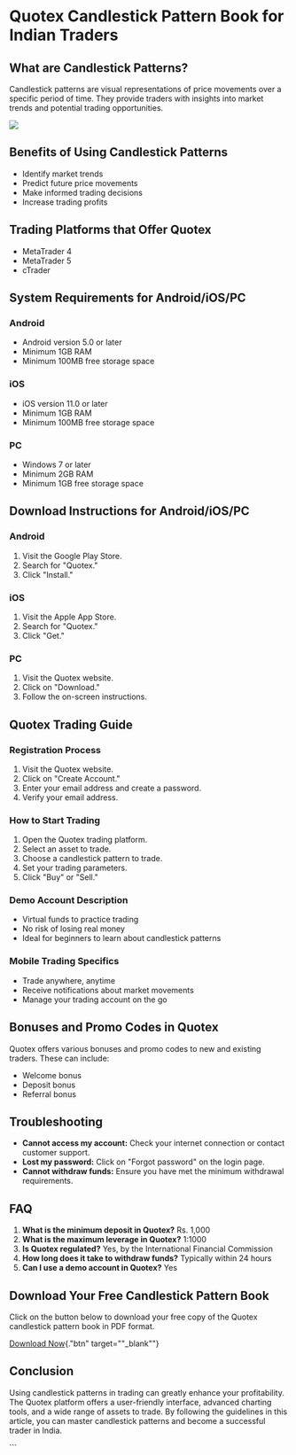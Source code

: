# Quotex Candlestick Pattern Book for Indian Traders

## What are Candlestick Patterns?

Candlestick patterns are visual representations of price movements over
a specific period of time. They provide traders with insights into
market trends and potential trading opportunities.

[![](https://static.quotex.io/files/4_en/300_250.jpg)](https://traff.sbs/brokerqxlid)

## Benefits of Using Candlestick Patterns

-   Identify market trends
-   Predict future price movements
-   Make informed trading decisions
-   Increase trading profits

## Trading Platforms that Offer Quotex

-   MetaTrader 4
-   MetaTrader 5
-   cTrader

## System Requirements for Android/iOS/PC

### Android

-   Android version 5.0 or later
-   Minimum 1GB RAM
-   Minimum 100MB free storage space

### iOS

-   iOS version 11.0 or later
-   Minimum 1GB RAM
-   Minimum 100MB free storage space

### PC

-   Windows 7 or later
-   Minimum 2GB RAM
-   Minimum 1GB free storage space

## Download Instructions for Android/iOS/PC

### Android

1.  Visit the Google Play Store.
2.  Search for "Quotex."
3.  Click "Install."

### iOS

1.  Visit the Apple App Store.
2.  Search for "Quotex."
3.  Click "Get."

### PC

1.  Visit the Quotex website.
2.  Click on "Download."
3.  Follow the on-screen instructions.

## Quotex Trading Guide

### Registration Process

1.  Visit the Quotex website.
2.  Click on "Create Account."
3.  Enter your email address and create a password.
4.  Verify your email address.

### How to Start Trading

1.  Open the Quotex trading platform.
2.  Select an asset to trade.
3.  Choose a candlestick pattern to trade.
4.  Set your trading parameters.
5.  Click "Buy" or "Sell."

### Demo Account Description

-   Virtual funds to practice trading
-   No risk of losing real money
-   Ideal for beginners to learn about candlestick patterns

### Mobile Trading Specifics

-   Trade anywhere, anytime
-   Receive notifications about market movements
-   Manage your trading account on the go

## Bonuses and Promo Codes in Quotex

Quotex offers various bonuses and promo codes to new and existing
traders. These can include:

-   Welcome bonus
-   Deposit bonus
-   Referral bonus

## Troubleshooting

-   **Cannot access my account:** Check your internet connection or
    contact customer support.
-   **Lost my password:** Click on "Forgot password" on the login
    page.
-   **Cannot withdraw funds:** Ensure you have met the minimum
    withdrawal requirements.

## FAQ

1.  **What is the minimum deposit in Quotex?** Rs. 1,000
2.  **What is the maximum leverage in Quotex?** 1:1000
3.  **Is Quotex regulated?** Yes, by the International Financial
    Commission
4.  **How long does it take to withdraw funds?** Typically within 24
    hours
5.  **Can I use a demo account in Quotex?** Yes

## Download Your Free Candlestick Pattern Book

Click on the button below to download your free copy of the Quotex
candlestick pattern book in PDF format.

[Download Now](\%22https://traff.sbs/brokerqxlid\%22){."btn"
target=""_blank""}

## Conclusion

Using candlestick patterns in trading can greatly enhance your
profitability. The Quotex platform offers a user-friendly interface,
advanced charting tools, and a wide range of assets to trade. By
following the guidelines in this article, you can master candlestick
patterns and become a successful trader in India.

\`\`\`

